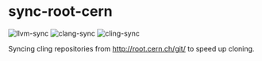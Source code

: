 # sync-root-cern

![llvm-sync](https://github.com/NobodyXu/cling-root-sync/workflows/llvm-sync/badge.svg?branch=master)
![clang-sync](https://github.com/NobodyXu/cling-root-sync/workflows/clang-sync/badge.svg?branch=master)
![cling-sync](https://github.com/NobodyXu/cling-root-sync/workflows/cling-sync/badge.svg?branch=master)

Syncing cling repositories from http://root.cern.ch/git/ to speed up cloning.

